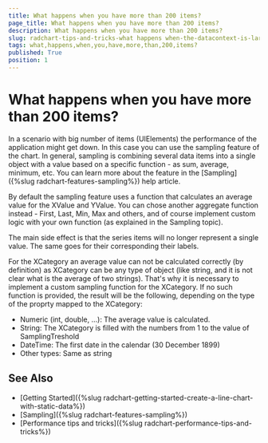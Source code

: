 ```yaml
---
title: What happens when you have more than 200 items?
page_title: What happens when you have more than 200 items?
description: What happens when you have more than 200 items?
slug: radchart-tips-and-tricks-what happens when-the-datacontext-is-large-axis
tags: what,happens,when,you,have,more,than,200,items?
published: True
position: 1
---
```


# What happens when you have more than 200 items?

In a scenario with big number of items (UIElements) the performance of the application might get down. In this case you can use the sampling feature of the chart. In general, sampling is combining several data items into a single object with a value based on a specific function - as sum, average, minimum, etc. You can learn more about the feature in the [Sampling]({%slug radchart-features-sampling%}) help article.

By default the sampling feature uses a function that calculates an average value for the XValue and YValue. You can chose another aggregate function instead -  First, Last, Min, Max and others, and of course implement custom logic with your own function (as explained in the Sampling topic).

The main side effect is that the series items will no longer represent a single value. The same goes for their corresponding their labels. 

For the XCategory an average value can not be calculated correctly (by definition) as XCategory can be any type of object (like string, and it is not clear what is the average of two strings). That's why it is necessary to implement a custom sampling function for the XCategory. If no such function is provided, the result will be the following, depending on the type of the proprty mapped to the XCategory:

* Numeric (int, double, ...): The average value is calculated.
* String: The XCategory is filled with the numbers from 1 to the value of SamplingTreshold
* DateTime: The first date in the calendar (30 December 1899)
* Other types: Same as string

## See Also

* [Getting Started]({%slug radchart-getting-started-create-a-line-chart-with-static-data%})
* [Sampling]({%slug radchart-features-sampling%})
* [Performance tips and tricks]({%slug radchart-performance-tips-and-tricks%})


